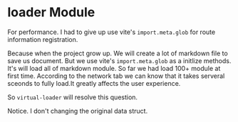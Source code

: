 # loader Module

For performance. I had to give up use vite's  `import.meta.glob` for route information registration.

Because when the project grow up. We will create a lot of markdown file to save us document. But we use vite's `import.meta.glob` as a initlize methods. It's will load all of markdown module. So far we had load 100+ module at first time. According to the network tab we can know that it takes
serveral sceonds to fully load.It greatly affects the user experience.


So `virtual-loader` will resolve this question.

Notice. I don't changing the original data struct.
